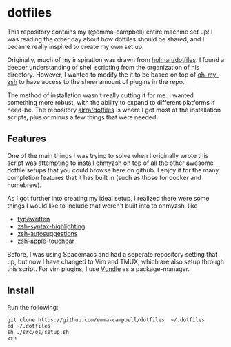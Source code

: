 # dotfiles

This repository contains my (@emma-campbell) entire machine set up! I was reading the other
day about how dotfiles should be shared, and I became really inspired to create my own set up.

Originally, much of my inspiration was drawn from [holman/dotfiles](https://github.com/holman/dotfiles). I
found a deeper understanding of shell scripting from the organization of his directory. However, I wanted to modify the it to be based on top of [oh-my-zsh](https://github.com/robbyrussell/oh-my-zsh.git) to have access to the sheer amount of plugins in the repo.

The method of installation wasn't really cutting it for me. I wanted something more robust, with the ability to expand to different platforms if need-be. The repository [alrra/dotfiles](https://github.com/alrra/dotfiles) is where I got most of the installation scripts, plus or minus a few things that were needed.

## Features

One of the main things I was trying to solve when I originally wrote this script was attempting to install ohmyzsh on top of all the other awesome dotfile setups that you could browse here on github. I enjoy it for the many completion features that it has built in (such as those for docker and homebrew).

As I got further into creating my ideal setup, I realized there were some things I would like to include that weren't built into to ohmyzsh, like
   * [typewritten](https://github.com/reobin/typewritten)
   * [zsh-syntax-highlighting](https://github.com/zsh-users/zsh-syntax-highlighting.git)
   * [zsh-autosuggestions](https://github.com/zsh-users/zsh-autosuggestions)
   * [zsh-apple-touchbar](https://github.com/zsh-user/zsh-apple-touchbar)

Before, I was using Spacemacs and had a seperate repository setting that up, but now I have changed to Vim and TMUX, which are also setup through this script. For vim plugins, I use [Vundle](https://github.com/Vundle/Vundle.vim) as a package-manager.

## Install

Run the following:
```
git clone https://github.com/emma-campbell/dotfiles  ~/.dotfiles
cd ~/.dotfiles
sh ./src/os/setup.sh
zsh
```
